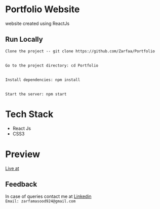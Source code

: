 # Portfolio Website
website created using ReactJs

## Run Locally

`Clone the project -- git clone https://github.com/Zarfaa/Portfolio`<br><br>

`Go to the project directory: cd Portfolio`<br><br>

`Install dependencies: npm install`<br><br>

`Start the server: npm start`<br><be>

# Tech Stack
- React Js
- CSS3

# Preview
[Live at](https://zarfaa.github.io/Portfolio/)

 ## Feedback
 In case of queries contact me at 
 [Linkedin](https://www.linkedin.com/in/zarfa-masood/)<br>
  `Email: zarfamasood924@gmail.com`
 
